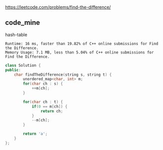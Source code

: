 
https://leetcode.com/problems/find-the-difference/

## code_mine
hash-table

```
Runtime: 16 ms, faster than 19.82% of C++ online submissions for Find the Difference.
Memory Usage: 7.1 MB, less than 5.04% of C++ online submissions for Find the Difference.
```

```cpp
class Solution {
public:
    char findTheDifference(string s, string t) {
        unordered_map<char, int> m;
        for(char ch : s) {
            ++m[ch];
        }

        for(char ch : t) {
            if(0 == m[ch]) {
                return ch;
            }
            --m[ch];
        }

        return 'a';
    }
};
```
